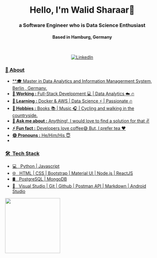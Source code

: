 

<!--
**walidsharaar/walidsharaar** is a ✨ _special_ ✨ repository because its `README.md` (this file) appears on your GitHub profile.

Here are some ideas to get you started:

- 🔭 I’m currently working on ...
- 🌱 I’m currently learning ...
- 👯 I’m looking to collaborate on ...
- 🤔 I’m looking for help with ...
- 💬 Ask me about ...
- 📫 How to reach me: ...
- 😄 Pronouns: ...
- ⚡ Fun fact: ...
-->

<h1 align="center"> Hello, I'm Walid Sharaar👋 </h1>
<h3 align="center">  a Software Engineer who is Data Science Enthusiast</h3> 
<h4 align="center">  Based in Hamburg, Germany </h4> <br>
<p align="center"> 
<a href="https://www.linkedin.com/in/sharaar/" target="_blank"><img src="https://img.shields.io/badge/LinkedIn-%230077B5.svg?&style=flat square&logo=linkedin&logoColor=white" alt="LinkedIn">
</p>

### 🤔 About
  
-  **🎓 Master in Data Analytics and Information Managerment System, Berlin , Germany.
-  **💼 Working :**  Full-Stack Development :computer: | Data Analytics :cloud:  :fire:
-  **🌱 Learning :** Docker & AWS | Data Science :zap: | Passionate :fire:	
-  **🚴‍ Hobbies :** Books :books: | Music :headphones: | Cycling and walking in the countryside.
-  **💬 Ask me about :** Anything!, I would love to find a solution for that :v:
-  **⚡ Fun fact :** Developers love coffee:sweat_smile: But, I prefer tea :heart: 
-  **😄 Pronouns :** He/Him/His :innocent:
-  
<h3> 🛠 &nbsp;Tech Stack</h3>


- 💻 &nbsp; Python | Javascript 
- 🌐 &nbsp; HTML | CSS | Bootstrap | Material UI | Node.js | ReactJS
- 🛢  &nbsp; PostgreSQL | MongoDB
- 🔧 &nbsp; Visual Studio | Git | Github | Postman API | Markdown | Android Studio



<a href="https://github.com/walidsharaar">
  <img height="180em" src="https://github-readme-stats.vercel.app/api/top-langs/?username=walidsharaar&theme=buefy&layout=compact" />
</a>
  
 

